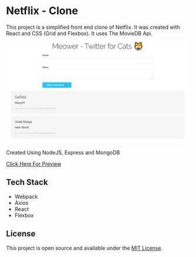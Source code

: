 # Netflix - Clone

This project is a simplified front end clone of Netflix. It was created with React and CSS (Grid and Flexbox). It uses The MovieDB Api.

![example-site](https://raw.githubusercontent.com/superneutrino8/meower-tweet/master/client/assets/meower-live.jpg)

Created Using NodeJS, Express and MongoDB

[Click Here For Preview](https://netflix-clone-b01d5.web.app/)

## Tech Stack

- Webpack 
- Axios
- React
- Flexbox


## License

This project is open source and available under the [MIT License](LICENSE.md).
